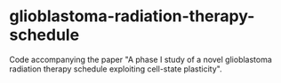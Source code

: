 # glioblastoma-radiation-therapy-schedule
Code accompanying the paper "A phase I study of a novel glioblastoma radiation therapy schedule exploiting cell-state plasticity".
